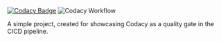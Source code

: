 [![Codacy Badge](https://app.codacy.com/project/badge/Grade/c679a58f19e6412e88649248ffb543c5)](https://app.codacy.com?utm_source=gh&utm_medium=referral&utm_content=&utm_campaign=Badge_grade)
![Codacy Workflow](https://github.com/DonnerMarcel/CICD_Project/actions/workflows/codacy.yml/badge.svg)

A simple project, created for showcasing Codacy as a quality gate in the CICD pipeline.

